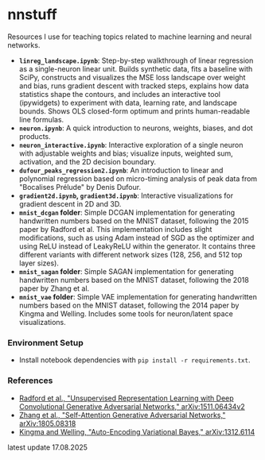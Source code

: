# nnstuff

Resources I use for teaching topics related to machine learning and neural networks.

- **`linreg_landscape.ipynb`**: Step-by-step walkthrough of linear regression as a single-neuron linear unit. Builds synthetic data, fits a baseline with SciPy, constructs and visualizes the MSE loss landscape over weight and bias, runs gradient descent with tracked steps, explains how data statistics shape the contours, and includes an interactive tool (ipywidgets) to experiment with data, learning rate, and landscape bounds. Shows OLS closed-form optimum and prints human-readable line formulas.
- **`neuron.ipynb`**: A quick introduction to neurons, weights, biases, and dot products.
- **`neuron_interactive.ipynb`**: Interactive exploration of a single neuron with adjustable weights and bias; visualize inputs, weighted sum, activation, and the 2D decision boundary.
- **`dufour_peaks_regression2.ipynb`**: An introduction to linear and polynomial regression based on micro-timing analysis of peak data from "Bocalises Prélude" by Denis Dufour.
- **`gradient2d.ipynb`, `gradient3d.ipynb`**: Interactive visualizations for gradient descent in 2D and 3D.
- **`mnist_dcgan` folder**: Simple DCGAN implementation for generating handwritten numbers based on the MNIST dataset, following the 2015 paper by Radford et al. This implementation includes slight modifications, such as using Adam instead of SGD as the optimizer and using ReLU instead of LeakyReLU within the generator. It contains three different variants with different network sizes (128, 256, and 512 top layer sizes).
- **`mnist_sagan` folder**: Simple SAGAN implementation for generating handwritten numbers based on the MNIST dataset, following the 2018 paper by Zhang et al.
- **`mnist_vae` folder**: Simple VAE implementation for generating handwritten numbers based on the MNIST dataset, following the 2014 paper by Kingma and Welling. Includes some tools for neuron/latent space visualizations.

### Environment Setup
- Install notebook dependencies with `pip install -r requirements.txt`.

### References
- [Radford et al., "Unsupervised Representation Learning with Deep Convolutional Generative Adversarial Networks," arXiv:1511.06434v2](https://arxiv.org/abs/1511.06434v2)
- [Zhang et al., "Self-Attention Generative Adversarial Networks," arXiv:1805.08318](https://arxiv.org/abs/1805.08318)
- [Kingma and Welling, "Auto-Encoding Variational Bayes," arXiv:1312.6114](https://arxiv.org/abs/1312.6114)

latest update 17.08.2025